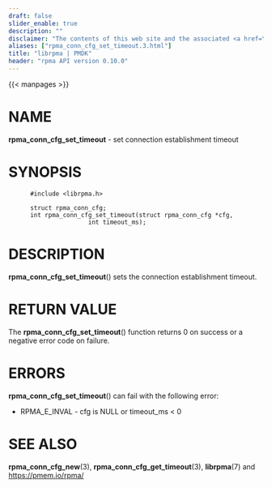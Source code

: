 ```yaml
---
draft: false
slider_enable: true
description: ""
disclaimer: "The contents of this web site and the associated <a href=\"https://github.com/pmem\">GitHub repositories</a> are BSD-licensed open source."
aliases: ["rpma_conn_cfg_set_timeout.3.html"]
title: "librpma | PMDK"
header: "rpma API version 0.10.0"
---
```

{{< manpages >}}

[comment]: <> (SPDX-License-Identifier: BSD-3-Clause)
[comment]: <> (Copyright 2020, Intel Corporation)

NAME
====

**rpma\_conn\_cfg\_set\_timeout** - set connection establishment timeout

SYNOPSIS
========

          #include <librpma.h>

          struct rpma_conn_cfg;
          int rpma_conn_cfg_set_timeout(struct rpma_conn_cfg *cfg,
                          int timeout_ms);

DESCRIPTION
===========

**rpma\_conn\_cfg\_set\_timeout**() sets the connection establishment
timeout.

RETURN VALUE
============

The **rpma\_conn\_cfg\_set\_timeout**() function returns 0 on success or
a negative error code on failure.

ERRORS
======

**rpma\_conn\_cfg\_set\_timeout**() can fail with the following error:

-   RPMA\_E\_INVAL - cfg is NULL or timeout\_ms \< 0

SEE ALSO
========

**rpma\_conn\_cfg\_new**(3), **rpma\_conn\_cfg\_get\_timeout**(3),
**librpma**(7) and https://pmem.io/rpma/
